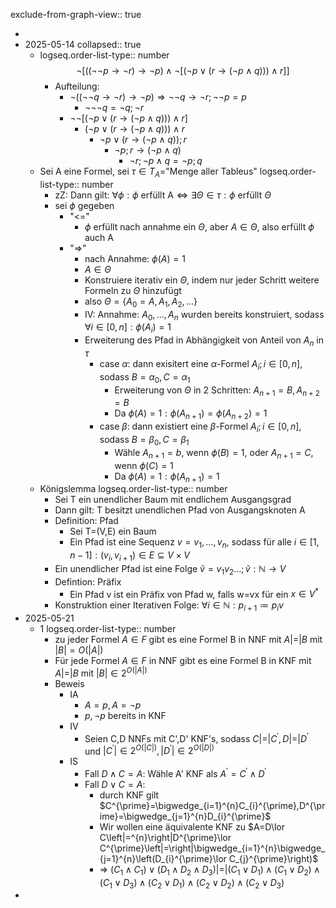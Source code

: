 exclude-from-graph-view:: true

-
- 2025-05-14
  collapsed:: true
	- logseq.order-list-type:: number
	  $$\neg\left\lbrack\left(\left(\neg\neg p\rightarrow\neg r\right)\rightarrow\neg p\right)\land\neg\left\lbrack\left(\neg p\lor\left(r\rightarrow\left(\neg p\land q\right)\right)\right)\land r\right\rbrack\right\rbrack$$
		- Aufteilung:
			- $\neg\left(\left(\neg\neg q\rightarrow\neg r\right)\rightarrow\neg p\right)\Rightarrow\neg\neg q\rightarrow\neg r;\neg\neg p=p$
				- $\neg\neg\neg q=\neg q;\neg r$
			- $\neg\neg\left\lbrack\left(\neg p\lor\left(r\rightarrow\left(\neg p\land q\right)\right)\right)\land r\right\rbrack$
				- $\left(\neg p\lor\left(r\rightarrow\left(\neg p\land q\right)\right)\right)\land r$
					- $\neg p\lor\left(r\rightarrow\left(\neg p\land q\right)\right);r$
						- $\neg p;r\rightarrow\left(\neg p\land q\right)$
							- $\neg r;\neg p\land q=\neg p;q$
	- Sei A eine Formel, sei $\tau\in T_{A}=$"Menge aller Tableus"
	  logseq.order-list-type:: number
		- zZ: Dann gilt: $\forall\phi:\phi\text{ erfüllt A}\Leftrightarrow\exists\Theta\in\tau:\phi\text{ erfüllt }\Theta$
		- sei $\phi$ gegeben
			- "<="
				- $\phi$ erfüllt nach annahme ein $\Theta$, aber $A\in\Theta$, also erfüllt $\phi$ auch A
			- "=>"
				- nach Annahme: $\phi\left(A\right)=1$
				- $A\in\Theta$
				- Konstruiere iterativ ein $\Theta$, indem nur jeder Schritt weitere Formeln zu $\Theta$ hinzufügt
				- also $\Theta=\left\lbrace A_0=A,A_1,A_2,...\right\rbrace$
				- IV: Annahme: $A_0,...,A_{n}$ wurden bereits konstruiert, sodass $\forall i\in\left\lbrack0,n\right\rbrack:\phi\left(A_{i}\right)=1$
				- Erweiterung des Pfad in Abhängigkeit von Anteil von $A_{n}$ in $\tau$
					- case $\alpha$: dann exisitert eine $\alpha$-Formel $A_{i};i\in\left\lbrack0,n\right\rbrack$, sodass $B=\alpha_0,C=\alpha_1$
						- Erweiterung von $\Theta$ in 2 Schritten: $A_{n+1}=B,A_{n+2}=B$
						- Da $\phi\left(A\right)=1:\phi\left(A_{n+1}\right)=\phi\left(A_{n+2}\right)=1$
					- case $\beta$: dann existiert eine $\beta$-Formel $A_{i};i\in\left\lbrack0,n\right\rbrack$, sodass $B=\beta_0,C=\beta_1$
						- Wähle $A_{n+1}=b$, wenn $\phi\left(B\right)=1$, oder $A_{n+1}=C$, wenn $\phi\left(C\right)=1$
						- Da $\phi\left(A\right)=1:\phi\left(A_{n+1}\right)=1$
	- Königslemma
	  logseq.order-list-type:: number
		- Sei T ein unendlicher Baum mit endlichem Ausgangsgrad
		- Dann gilt: T besitzt unendlichen Pfad von Ausgangsknoten A
		- Definition: Pfad
			- Sei T=(V,E) ein Baum
			- Ein Pfad ist eine Sequenz $v=v_1,...,v_{n}$, sodass für alle $i\in\left\lbrack1,n-1\right\rbrack:\left(v_{i},v_{i+1}\right)\in E\subseteq V\times V$
		- Ein unendlicher Pfad ist eine Folge $\tilde{v}=v_1v_2...;\tilde{v}:\mathbb{N}\rightarrow V$
		- Defintion: Präfix
			- Ein Pfad v ist ein Präfix von Pfad w, falls w=vx für ein $x\in V^{\ast}$
		- Konstruktion einer Iterativen Folge: $\forall i\in\mathbb{N}:p_{i+1}\coloneqq p_{i}v$
- 2025-05-21
	- 1
	  logseq.order-list-type:: number
		- zu jeder Formel $A\in F$ gibt es eine Formel B in NNF mit $A\left|=\right|B$ mit $\left|B\right|=O\left(\left|A\right|\right)$
		- Für jede Formel $A\in F$ in NNF gibt es eine Formel B in KNF mit $A\left|=\right|B$ mit $\left|B\right|\in2^{O\left(\left|A\right|\right)}$
		- Beweis
			- IA
				- $A=p,A=\neg p$
				- $p,\neg p$ bereits in KNF
			- IV
				- Seien C,D NNFs mit C',D' KNF's, sodass $C\left|=\right|C^{\prime},D\left|=\right|D^{\prime}$ und $\left|C^{\prime}\right|\in2^{O\left(\left|C\right|\right)},\left|D^{\prime}\right|\in2^{O\left(\left|D\right|\right)}$
			- IS
				- Fall $D\land C=A$: Wähle A' KNF als $A^{\prime}=C^{\prime}\land D^{\prime}$
				- Fall $D\lor C=A$:
					- durch KNF gilt $C^{\prime}=\bigwedge_{i=1}^{n}C_{i}^{\prime},D^{\prime}=\bigwedge_{j=1}^{n}D_{i}^{\prime}$
					- Wir wollen eine äquivalente KNF zu $A=D\lor C\left|=^{n}\right|D^{\prime}\lor C^{\prime}\left|=\right|\bigwedge_{i=1}^{n}\bigwedge_{j=1}^{n}\left(D_{i}^{\prime}\lor C_{j}^{\prime}\right)$
					- => $\left(C_1\land C_1\right)\lor\left(D_1\land D_2\land D_3\right)\left|=\right|\left(C_1\lor D_1\right)\land\left(C_1\lor D_2\right)\land\left(C_1\lor D_3\right)\land\left(C_2\lor D_1\right)\land\left(C_2\lor D_2\right)\land\left(C_2\lor D_3\right)$
-